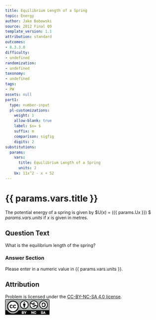 ```yaml
---
title: Equilibrium Length of a Spring
topic: Energy
author: Jake Bobowski
source: 2012 Final Q9
template_version: 1.1
attribution: standard
outcomes:
- 8.3.3.0
difficulty:
- undefined
randomization:
- undefined
taxonomy:
- undefined
tags:
- PW
assets: null
part1:
  type: number-input
  pl-customizations:
    weight: 1
    allow-blank: true
    label: $x= $
    suffix: m
    comparison: sigfig
    digits: 2
substitutions:
  params:
    vars:
      title: Equilibrium Length of a Spring
      units: J
    Ux: 11x^2 - x + 52
---
```

# {{ params.vars.title }}
The potential energy of a spring is given by $U(x) = ({{ params.Ux }}) $ ${{ params.vars.units }}$ if $x$ is given in metres.

## Question Text

What is the equilibrium length of the spring?

### Answer Section

Please enter in a numeric value in {{ params.vars.units }}.

## Attribution

Problem is licensed under the [CC-BY-NC-SA 4.0 license](https://creativecommons.org/licenses/by-nc-sa/4.0/).<br> ![The Creative Commons 4.0 license requiring attribution-BY, non-commercial-NC, and share-alike-SA license.](https://raw.githubusercontent.com/firasm/bits/master/by-nc-sa.png)